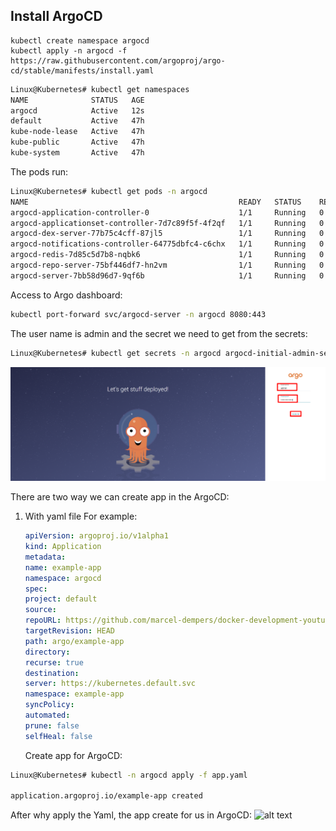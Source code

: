## Install ArgoCD

```
kubectl create namespace argocd
kubectl apply -n argocd -f https://raw.githubusercontent.com/argoproj/argo-cd/stable/manifests/install.yaml

```

```bash
Linux@Kubernetes# kubectl get namespaces
NAME              STATUS   AGE
argocd            Active   12s
default           Active   47h
kube-node-lease   Active   47h
kube-public       Active   47h
kube-system       Active   47h
```

The pods run:

```bash
Linux@Kubernetes# kubectl get pods -n argocd
NAME                                               READY   STATUS    RESTARTS   AGE
argocd-application-controller-0                    1/1     Running   0          3m26s
argocd-applicationset-controller-7d7c89f5f-4f2qf   1/1     Running   0          3m26s
argocd-dex-server-77b75c4cff-87jl5                 1/1     Running   0          3m26s
argocd-notifications-controller-64775dbfc4-c6chx   1/1     Running   0          3m26s
argocd-redis-7d85c5d7b8-nqbk6                      1/1     Running   0          3m26s
argocd-repo-server-75bf446df7-hn2vm                1/1     Running   0          3m26s
argocd-server-7bb58d96d7-9qf6b                     1/1     Running   0          3m26s

```

Access to Argo dashboard:

```bash
kubectl port-forward svc/argocd-server -n argocd 8080:443

```

The user name is admin and the secret we need to get from the secrets:

```bash
Linux@Kubernetes# kubectl get secrets -n argocd argocd-initial-admin-secret -o jsonpath='{.data.password}' | base64 --decode

```

![alt text](ArgoCD/Pic/image.png)

There are two way we can create app in the ArgoCD:

1. With yaml file
   For example:
   ```yaml
   apiVersion: argoproj.io/v1alpha1
   kind: Application
   metadata:
   name: example-app
   namespace: argocd
   spec:
   project: default
   source:
   repoURL: https://github.com/marcel-dempers/docker-development-youtube-series.git
   targetRevision: HEAD
   path: argo/example-app
   directory:
   recurse: true
   destination:
   server: https://kubernetes.default.svc
   namespace: example-app
   syncPolicy:
   automated:
   prune: false
   selfHeal: false
   ```
   Create app for ArgoCD:

```bash
Linux@Kubernetes# kubectl -n argocd apply -f app.yaml

application.argoproj.io/example-app created
```

After why apply the Yaml, the app create for us in ArgoCD:
![alt text]()
